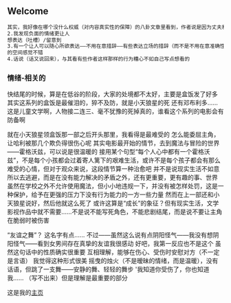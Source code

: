 ## Welcome

```markdown
其实，我好像在哪个没什么权威（对内容真实性的保障）的八卦文章里看到，作者说是因为丈夫和更像罗恩，不会第一时间被想起，而不是哈利，所以和赫敏在一起的是罗恩。
2.我发现负面的情绪更让人
想表达（吐槽）/留意到
3.有一个让人可以随心所欲表达——不用在意措辞——有些表达立场的措辞（而不是不用在意准确性），怎么说我还是不想承担有的压力——还是没有那种我行我素（现在褒义）、坚持自己认为正确的事的态度
的空间感觉不错
4.话说（话又说回来），与其看有些作者这样那样的行为糟心不如自己写点想看的
```

### 情绪-相关的

快结尾的时候，算是在低谷的阶段，大家的处境都不太好，主要是盒饭发了好多
其实这系列的盒饭是最催泪的，猝不及防，就是小天狼星的死
还有邓布利多......
这是儿童文学啊，人物接二连三、毫不犹豫的死掉真的，谁看这个系列的电影会有防备啊

就在小天狼星领盒饭那一部之后开头那里，我看得是最难受的
怎么能委屈主角，让哈利被那几个欺负得很伤心呢
其实电影最开始的情节，去到魔法与冒险的世界——霍格沃兹，可以说是很温暖的
接用某个句型“每个人心中都有一个霍格沃兹”，不是每个小孩都会过着寄人篱下的艰难生活，或许不是每个孩子都会有那么难受的心情，但对于观众来说，这段情节算一种治愈吧
并不是说现实生活不如意所以去逃避，而是在没有能力解决的矛盾之外，还有更重要，更有趣的事、世界
虽然在学校之外不允许使用魔法，但小小地违规一下，并没有被怎样处罚，这是一种保护，给予在更强的压力下没有行为能力的一方一些力量
然而在上一部还和小天狼星说好，然后他就这么死了
或许这算是“成长”的象征？但有现实生活，文学影视作品中就不需要......不是说不能写死角色，不能悲剧结尾，而是说不要让主角在脆弱时被伤害

“友谊之舞”？
这名字有点......
不过——虽然这么说有点阴阳怪气——我没有想阴阳怪气——看到女男间存在真挚的友谊我很感动
好吧，我第一反应也不是这个
虽然这句话中的性质确实很重要
互相理解，能够在伤心、受伤时安慰对方（不一定是言语）
我觉得这种形式很美
摇曳的烛火（不是暧昧的情绪，而是温暖），没有话语，但跳了一支舞——安静的舞、轻轻的舞步
'我知道你受伤了，你也知道我......
（写不出来）但是理解是最重要的部分

这是我的[主页](https://judithabc.github.io/)
